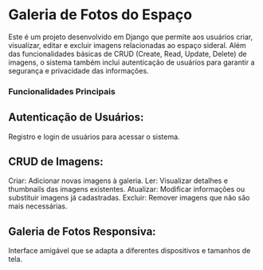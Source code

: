 # Galeria de Fotos do Espaço
Este é um projeto desenvolvido em Django que permite aos usuários criar, visualizar, editar e excluir imagens relacionadas ao espaço sideral. Além das funcionalidades básicas de CRUD (Create, Read, Update, Delete) de imagens, o sistema também inclui autenticação de usuários para garantir a segurança e privacidade das informações.

### Funcionalidades Principais
## Autenticação de Usuários:

Registro e login de usuários para acessar o sistema.
## CRUD de Imagens:

Criar: Adicionar novas imagens à galeria.
Ler: Visualizar detalhes e thumbnails das imagens existentes.
Atualizar: Modificar informações ou substituir imagens já cadastradas.
Excluir: Remover imagens que não são mais necessárias.
## Galeria de Fotos Responsiva:

Interface amigável que se adapta a diferentes dispositivos e tamanhos de tela.
